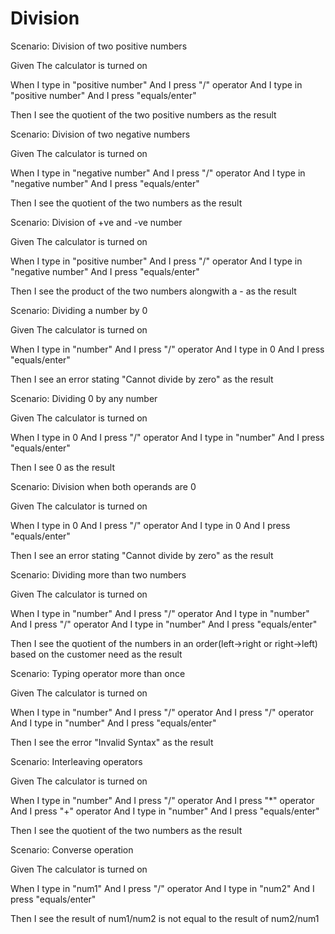 # Division

Scenario: Division of two positive numbers
  
  Given The calculator is turned on

  When I type in "positive number"
       And I press "/" operator
       And I type in "positive number"
       And I press "equals/enter"
  
  Then I see the quotient of the two positive numbers as the result
  
  Scenario: Division of two negative numbers
  
  Given The calculator is turned on
  
  When I type in "negative number"
       And I press "/" operator
       And I type in "negative number"
       And I press "equals/enter"
  
  Then I see the quotient of the two numbers as the result
  
  Scenario: Division of +ve and -ve number
  
  Given The calculator is turned on
  
  When I type in "positive number"
       And I press "/" operator
       And I type in "negative number"
       And I press "equals/enter"
  
  Then I see the product of the two numbers alongwith a - as the result
  
  Scenario: Dividing a number by 0
  
  Given The calculator is turned on
  
  When I type in "number"
       And I press "/" operator
       And I type in 0
       And I press "equals/enter"
  
  Then I see an error stating "Cannot divide by zero" as the result
  
  Scenario: Dividing 0 by any number
  
  Given The calculator is turned on
  
  When I type in 0
       And I press "/" operator
       And I type in "number"
       And I press "equals/enter"
  
  Then I see 0 as the result
  
  Scenario: Division when both operands are 0
  
  Given The calculator is turned on
  
  When I type in 0
       And I press "/" operator
       And I type in 0
       And I press "equals/enter"
  
  Then I see an error stating "Cannot divide by zero" as the result
  
  Scenario: Dividing more than two numbers
  
  Given The calculator is turned on
  
  When I type in "number"
       And I press "/" operator
       And I type in "number"
       And I press "/" operator
       And I type in "number"
       And I press "equals/enter"
  
  Then I see the quotient of the numbers in an order(left->right or right->left)
  based on the customer need as the result
  
   Scenario: Typing operator more than once
  
  Given The calculator is turned on
  
  When I type in "number"
       And I press "/" operator
       And I press "/" operator
       And I type in "number"
       And I press "equals/enter"
  
  Then I see the error "Invalid Syntax" as the result
  
  Scenario: Interleaving operators
  
  Given The calculator is turned on
  
  When I type in "number"
       And I press "/" operator
       And I press "*" operator
       And I press "+" operator
       And I type in "number"
       And I press "equals/enter"
  
  Then I see the quotient of the two numbers as the result
  
  Scenario: Converse operation
  
  Given The calculator is turned on
  
  When I type in "num1"
       And I press "/" operator
       And I type in "num2"
       And I press "equals/enter"
  
  Then I see the result of num1/num2 is not equal to the result
  of num2/num1
